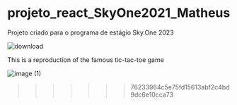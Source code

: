 # projeto_react_SkyOne2021_Matheus

Projeto criado para o programa de estágio Sky.One 2023

![download](https://github.com/matheusagmatos/projeto_react_SkyOne2021_Matheus/assets/69373402/44c41c76-b48f-44dd-98fe-637ec7fc2bb6)

This is a reproduction of the famous tic-tac-toe game

![image (1)](https://github.com/matheusagmatos/projeto_react_SkyOne2021_Matheus/assets/69373402/67cc0840-48e3-45b4-8d26-8ccb2f6c59a6)
>>>>>>> 76233964c5e75fd15613abf2c4bd9dc6e10cca73
